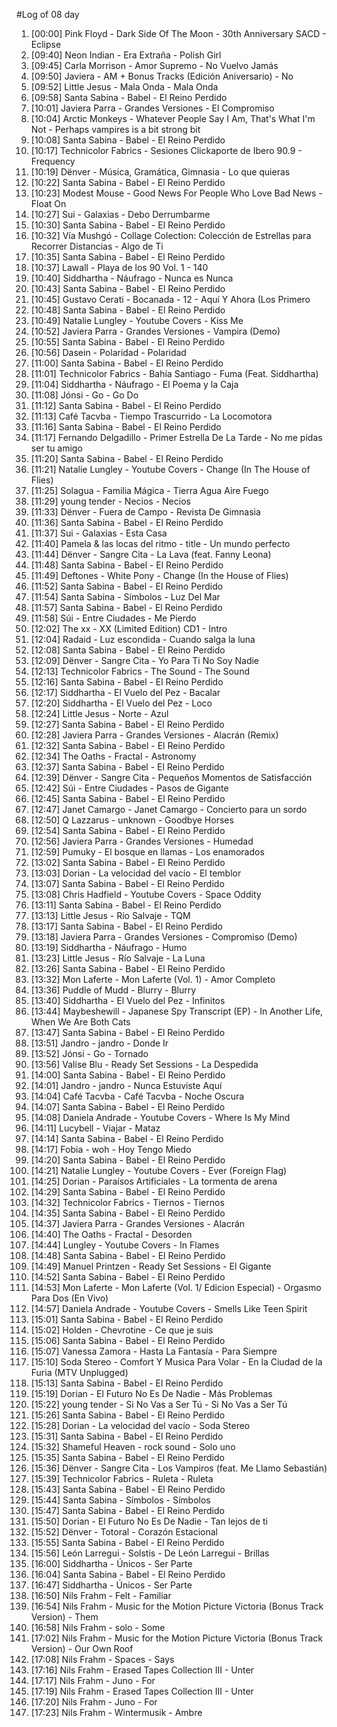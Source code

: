 #Log of 08 day

1. [00:00] Pink Floyd - Dark Side Of The Moon - 30th Anniversary SACD - Eclipse
1. [09:40] Neon Indian - Era Extraña - Polish Girl
1. [09:45] Carla Morrison - Amor Supremo - No Vuelvo Jamás
1. [09:50] Javiera - AM + Bonus Tracks (Edición Aniversario) - No
1. [09:52] Little Jesus - Mala Onda - Mala Onda
1. [09:58] Santa Sabina - Babel - El Reino Perdido
1. [10:01] Javiera Parra - Grandes Versiones - El Compromiso
1. [10:04] Arctic Monkeys - Whatever People Say I Am, That's What I'm Not - Perhaps vampires is a bit strong bit
1. [10:08] Santa Sabina - Babel - El Reino Perdido
1. [10:17] Technicolor Fabrics - Sesiones Clickaporte de Ibero 90.9 - Frequency
1. [10:19] Dënver - Música, Gramática, Gimnasia - Lo que quieras
1. [10:22] Santa Sabina - Babel - El Reino Perdido
1. [10:23] Modest Mouse - Good News For People Who Love Bad News - Float On
1. [10:27] Sui - Galaxias - Debo Derrumbarme
1. [10:30] Santa Sabina - Babel - El Reino Perdido
1. [10:32] Vía Mushgó - Collage Colection: Colección de Estrellas para Recorrer Distancias - Algo de Ti
1. [10:35] Santa Sabina - Babel - El Reino Perdido
1. [10:37] Lawall - Playa de los 90 Vol. 1 - 140
1. [10:40] Siddhartha - Náufrago - Nunca es Nunca
1. [10:43] Santa Sabina - Babel - El Reino Perdido
1. [10:45] Gustavo Cerati - Bocanada - 12 - Aquí Y Ahora (Los Primero
1. [10:48] Santa Sabina - Babel - El Reino Perdido
1. [10:49] Natalie Lungley - Youtube Covers - Kiss Me
1. [10:52] Javiera Parra - Grandes Versiones - Vampira (Demo)
1. [10:55] Santa Sabina - Babel - El Reino Perdido
1. [10:56] Dasein - Polaridad - Polaridad
1. [11:00] Santa Sabina - Babel - El Reino Perdido
1. [11:01] Technicolor Fabrics - Bahía Santiago - Fuma (Feat. Siddhartha)
1. [11:04] Siddhartha - Náufrago - El Poema y la Caja
1. [11:08] Jónsi - Go - Go Do
1. [11:12] Santa Sabina - Babel - El Reino Perdido
1. [11:13] Café Tacvba - Tiempo Trascurrido - La Locomotora
1. [11:16] Santa Sabina - Babel - El Reino Perdido
1. [11:17] Fernando Delgadillo - Primer Estrella De La Tarde - No me pidas ser tu amigo
1. [11:20] Santa Sabina - Babel - El Reino Perdido
1. [11:21] Natalie Lungley - Youtube Covers - Change (In The House of Flies)
1. [11:25] Solagua - Familia Mágica - Tierra Agua Aire Fuego
1. [11:29] young tender - Necios - Necios
1. [11:33] Dënver - Fuera de Campo - Revista De Gimnasia
1. [11:36] Santa Sabina - Babel - El Reino Perdido
1. [11:37] Sui - Galaxias - Esta Casa
1. [11:40] Pamela & las locas del ritmo - title - Un mundo perfecto
1. [11:44] Dënver - Sangre Cita - La Lava (feat. Fanny Leona)
1. [11:48] Santa Sabina - Babel - El Reino Perdido
1. [11:49] Deftones - White Pony - Change (In the House of Flies)
1. [11:52] Santa Sabina - Babel - El Reino Perdido
1. [11:54] Santa Sabina - Símbolos - Luz Del Mar
1. [11:57] Santa Sabina - Babel - El Reino Perdido
1. [11:58] Súi - Entre Ciudades - Me Pierdo
1. [12:02] The xx - XX (Limited Edition) CD1 - Intro
1. [12:04] Radaid - Luz escondida - Cuando salga la luna
1. [12:08] Santa Sabina - Babel - El Reino Perdido
1. [12:09] Dënver - Sangre Cita - Yo Para Ti No Soy Nadie
1. [12:13] Technicolor Fabrics - The Sound - The Sound
1. [12:16] Santa Sabina - Babel - El Reino Perdido
1. [12:17] Siddhartha - El Vuelo del Pez - Bacalar
1. [12:20] Siddhartha - El Vuelo del Pez - Loco
1. [12:24] Little Jesus - Norte - Azul
1. [12:27] Santa Sabina - Babel - El Reino Perdido
1. [12:28] Javiera Parra - Grandes Versiones - Alacrán (Remix)
1. [12:32] Santa Sabina - Babel - El Reino Perdido
1. [12:34] The Oaths - Fractal - Astronomy
1. [12:37] Santa Sabina - Babel - El Reino Perdido
1. [12:39] Dënver - Sangre Cita - Pequeños Momentos de Satisfacción
1. [12:42] Súi - Entre Ciudades - Pasos de Gigante
1. [12:45] Santa Sabina - Babel - El Reino Perdido
1. [12:47] Janet Camargo - Janet Camargo - Concierto para un sordo
1. [12:50] Q Lazzarus - unknown - Goodbye Horses
1. [12:54] Santa Sabina - Babel - El Reino Perdido
1. [12:56] Javiera Parra - Grandes Versiones - Humedad
1. [12:59] Pumuky - El bosque en llamas - Los enamorados
1. [13:02] Santa Sabina - Babel - El Reino Perdido
1. [13:03] Dorian - La velocidad del vacío - El temblor
1. [13:07] Santa Sabina - Babel - El Reino Perdido
1. [13:08] Chris Hadfield - Youtube Covers - Space Oddity
1. [13:11] Santa Sabina - Babel - El Reino Perdido
1. [13:13] Little Jesus - Río Salvaje - TQM
1. [13:17] Santa Sabina - Babel - El Reino Perdido
1. [13:18] Javiera Parra - Grandes Versiones - Compromiso (Demo)
1. [13:19] Siddhartha - Náufrago - Humo
1. [13:23] Little Jesus - Río Salvaje - La Luna
1. [13:26] Santa Sabina - Babel - El Reino Perdido
1. [13:32] Mon Laferte - Mon Laferte (Vol. 1) - Amor Completo
1. [13:36] Puddle of Mudd - Blurry - Blurry
1. [13:40] Siddhartha - El Vuelo del Pez - Infinitos
1. [13:44] Maybeshewill - Japanese Spy Transcript (EP) - In Another Life, When We Are Both Cats
1. [13:47] Santa Sabina - Babel - El Reino Perdido
1. [13:51] Jandro - jandro - Donde Ir
1. [13:52] Jónsi - Go - Tornado
1. [13:56] Valise Blu - Ready Set Sessions - La Despedida
1. [14:00] Santa Sabina - Babel - El Reino Perdido
1. [14:01] Jandro - jandro - Nunca Estuviste Aquí
1. [14:04] Café Tacvba - Café Tacvba - Noche Oscura
1. [14:07] Santa Sabina - Babel - El Reino Perdido
1. [14:08] Daniela Andrade - Youtube Covers - Where Is My Mind
1. [14:11] Lucybell - Viajar - Mataz
1. [14:14] Santa Sabina - Babel - El Reino Perdido
1. [14:17] Fobia - woh - Hoy Tengo Miedo
1. [14:20] Santa Sabina - Babel - El Reino Perdido
1. [14:21] Natalie Lungley - Youtube Covers - Ever (Foreign Flag)
1. [14:25] Dorian - Paraísos Artificiales - La tormenta de arena
1. [14:29] Santa Sabina - Babel - El Reino Perdido
1. [14:32] Technicolor Fabrics - Tiernos - Tiernos
1. [14:35] Santa Sabina - Babel - El Reino Perdido
1. [14:37] Javiera Parra - Grandes Versiones - Alacrán
1. [14:40] The Oaths - Fractal - Desorden
1. [14:44] Lungley - Youtube Covers - In Flames
1. [14:48] Santa Sabina - Babel - El Reino Perdido
1. [14:49] Manuel Printzen - Ready Set Sessions - El Gigante
1. [14:52] Santa Sabina - Babel - El Reino Perdido
1. [14:53] Mon Laferte - Mon Laferte (Vol. 1/ Edicion Especial) - Orgasmo Para Dos (En Vivo)
1. [14:57] Daniela Andrade - Youtube Covers - Smells Like Teen Spirit
1. [15:01] Santa Sabina - Babel - El Reino Perdido
1. [15:02] Holden - Chevrotine - Ce que je suis
1. [15:06] Santa Sabina - Babel - El Reino Perdido
1. [15:07] Vanessa Zamora - Hasta La Fantasía - Para Siempre
1. [15:10] Soda Stereo - Comfort Y Musica Para Volar - En la Ciudad de la Furia (MTV Unplugged)
1. [15:13] Santa Sabina - Babel - El Reino Perdido
1. [15:19] Dorian - El Futuro No Es De Nadie - Más Problemas
1. [15:22] young tender - Si No Vas a Ser Tú - Si No Vas a Ser Tú
1. [15:26] Santa Sabina - Babel - El Reino Perdido
1. [15:28] Dorian - La velocidad del vacío - Soda Stereo
1. [15:31] Santa Sabina - Babel - El Reino Perdido
1. [15:32] Shameful Heaven - rock sound - Solo uno
1. [15:35] Santa Sabina - Babel - El Reino Perdido
1. [15:36] Dënver - Sangre Cita - Los Vampiros (feat. Me Llamo Sebastián)
1. [15:39] Technicolor Fabrics - Ruleta - Ruleta
1. [15:43] Santa Sabina - Babel - El Reino Perdido
1. [15:44] Santa Sabina - Símbolos - Símbolos
1. [15:47] Santa Sabina - Babel - El Reino Perdido
1. [15:50] Dorian - El Futuro No Es De Nadie - Tan lejos de ti
1. [15:52] Dënver - Totoral - Corazón Estacional
1. [15:55] Santa Sabina - Babel - El Reino Perdido
1. [15:56] León Larregui - Solstis - De León Larregui - Brillas
1. [16:00] Siddhartha - Únicos - Ser Parte
1. [16:04] Santa Sabina - Babel - El Reino Perdido
1. [16:47] Siddhartha - Únicos - Ser Parte
1. [16:50] Nils Frahm - Felt - Familiar
1. [16:54] Nils Frahm - Music for the Motion Picture Victoria (Bonus Track Version) - Them
1. [16:58] Nils Frahm - solo - Some
1. [17:02] Nils Frahm - Music for the Motion Picture Victoria (Bonus Track Version) - Our Own Roof
1. [17:08] Nils Frahm - Spaces - Says
1. [17:16] Nils Frahm - Erased Tapes Collection III - Unter
1. [17:17] Nils Frahm - Juno - For
1. [17:19] Nils Frahm - Erased Tapes Collection III - Unter
1. [17:20] Nils Frahm - Juno - For
1. [17:23] Nils Frahm - Wintermusik - Ambre
